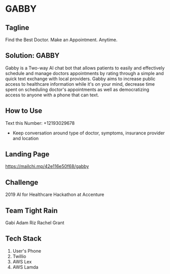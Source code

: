 # GABBY
## Tagline
Find the Best Doctor. Make an Appointment. Anytime.

## Solution: GABBY
Gabby is a Two-way AI chat bot  that allows patients to easily and effectively schedule and manage doctors appointments by rating through a simple and quick text exchange with local providers. Gabby aims to increase public access to healthcare information while it's on your mind, decrease time spent on scheduling doctor's appointments as well as democratizing access to anyone with a phone that can text.

## How to Use
Text this Number: +12193029678

* Keep conversation around type of doctor, symptoms, insurance provider and location

## Landing Page
https://mailchi.mp/42e116e50f68/gabby

## Challenge
2019 AI for Healthcare Hackathon at Accenture

## Team Tight Rain
Gabi
Adam
Riz
Rachel
Grant


## Tech Stack
1. User's Phone
2. Twillio
3. AWS Lex
4. AWS Lamda

